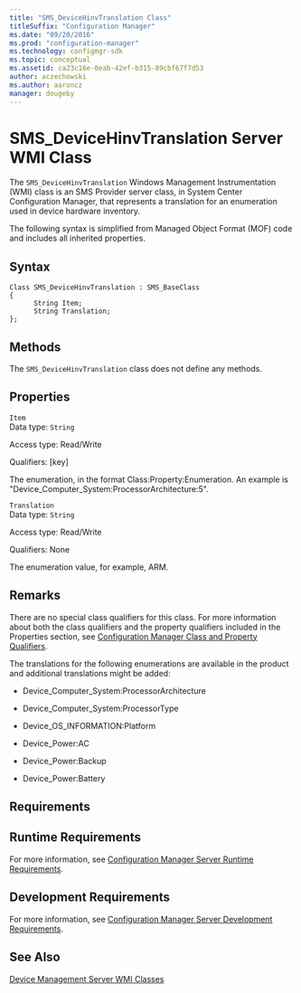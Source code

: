```yaml
---
title: "SMS_DeviceHinvTranslation Class"
titleSuffix: "Configuration Manager"
ms.date: "09/20/2016"
ms.prod: "configuration-manager"
ms.technology: configmgr-sdk
ms.topic: conceptual
ms.assetid: ca23c16e-0eab-42ef-b315-89cbf67f7d53
author: aczechowski
ms.author: aaroncz
manager: dougeby
---
```

# SMS_DeviceHinvTranslation Server WMI Class
The `SMS_DeviceHinvTranslation` Windows Management Instrumentation (WMI) class is an SMS Provider server class, in System Center Configuration Manager, that represents a translation for an enumeration used in device hardware inventory.  

 The following syntax is simplified from Managed Object Format (MOF) code and includes all inherited properties.  

## Syntax  

```  
Class SMS_DeviceHinvTranslation : SMS_BaseClass  
{  
      String Item;  
      String Translation;  
};  
```  

## Methods  
 The `SMS_DeviceHinvTranslation` class does not define any methods.  

## Properties  
 `Item`  
 Data type: `String`  

 Access type: Read/Write  

 Qualifiers: [key]  

 The enumeration, in the format Class:Property:Enumeration. An example is "Device_Computer_System:ProcessorArchitecture:5".  

 `Translation`  
 Data type: `String`  

 Access type: Read/Write  

 Qualifiers: None  

 The enumeration value, for example, ARM.  

## Remarks  
 There are no special class qualifiers for this class. For more information about both the class qualifiers and the property qualifiers included in the Properties section, see [Configuration Manager Class and Property Qualifiers](../../../develop/reference/misc/class-and-property-qualifiers.md).  

 The translations for the following enumerations are available in the product and additional translations might be added:  

-   Device_Computer_System:ProcessorArchitecture  

-   Device_Computer_System:ProcessorType  

-   Device_OS_INFORMATION:Platform  

-   Device_Power:AC  

-   Device_Power:Backup  

-   Device_Power:Battery  

## Requirements  

## Runtime Requirements  
 For more information, see [Configuration Manager Server Runtime Requirements](../../../develop/core/reqs/server-runtime-requirements.md).  

## Development Requirements  
 For more information, see [Configuration Manager Server Development Requirements](../../../develop/core/reqs/server-development-requirements.md).  

## See Also  
 [Device Management Server WMI Classes](../../../develop/reference/mdm/device-management-server-wmi-classes.md)
